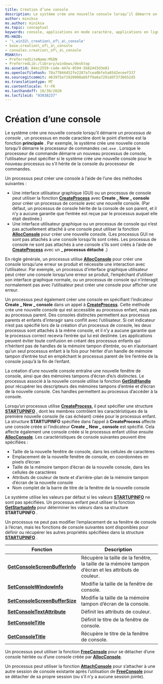 ```yaml
---
title: Création d’une console
description: Le système crée une nouvelle console lorsqu’il démarre un processus de console, un processus en mode caractère dont le point d’entrée est la fonction principale.
author: miniksa
ms.author: miniksa
ms.topic: conceptual
keywords: console, applications en mode caractère, applications en ligne de commande, applications de terminal, API console
MS-HAID:
- '\_win32\_creation\_of\_a\_console'
- base.creation\_of\_a\_console
- consoles.creation\_of\_a\_console
MSHAttr:
- PreferredSiteName:MSDN
- PreferredLib:/library/windows/desktop
ms.assetid: 84ec2559-cade-447e-8594-5b824d3d3e81
ms.openlocfilehash: 78a77044452fe2287a7cea0bfe5a6542eceef337
ms.sourcegitcommit: 463975e71920908a6bff9a6a7291ddf3736652d5
ms.translationtype: MT
ms.contentlocale: fr-FR
ms.lasthandoff: 10/30/2020
ms.locfileid: "93038237"
---
```

# <a name="creation-of-a-console"></a>Création d’une console

Le système crée une nouvelle console lorsqu’il démarre un *processus de console* , un processus en mode caractère dont le point d’entrée est la fonction **principale** . Par exemple, le système crée une nouvelle console lorsqu’il démarre le processeur de commandes `cmd.exe` . Lorsque le processeur de commande démarre un nouveau processus de console, l’utilisateur peut spécifier si le système crée une nouvelle console pour le nouveau processus ou s’il hérite de la console du processeur de commandes.

Un processus peut créer une console à l’aide de l’une des méthodes suivantes :

- Une interface utilisateur graphique (GUI) ou un processus de console peut utiliser la fonction [**CreateProcess**](https://msdn.microsoft.com/library/windows/desktop/ms682425) avec **Create \_ New \_ console** pour créer un processus de console avec une nouvelle console. (Par défaut, un processus de console hérite de la console de son parent, et il n’y a aucune garantie que l’entrée est reçue par le processus auquel elle était destinée.)
- Une interface utilisateur graphique ou un processus de console qui n’est pas actuellement attaché à une console peut utiliser la fonction [**AllocConsole**](allocconsole.md) pour créer une nouvelle console. (Les processus GUI ne sont pas attachés à une console lorsqu’ils sont créés. Les processus de console ne sont pas attachés à une console s’ils sont créés à l’aide de [**CreateProcess**](https://msdn.microsoft.com/library/windows/desktop/ms682425) avec un **\_ processus détaché** .)

En règle générale, un processus utilise [**AllocConsole**](allocconsole.md) pour créer une console lorsqu’une erreur se produit et nécessite une interaction avec l’utilisateur. Par exemple, un processus d’interface graphique utilisateur peut créer une console lorsqu’une erreur se produit, l’empêchant d’utiliser son interface graphique normale, ou un processus de console qui n’interagit normalement pas avec l’utilisateur peut créer une console pour afficher une erreur.

Un processus peut également créer une console en spécifiant l’indicateur **Create \_ New \_ console** dans un appel à [**CreateProcess**](https://msdn.microsoft.com/library/windows/desktop/ms682425). Cette méthode crée une nouvelle console qui est accessible au processus enfant, mais pas au processus parent. Des consoles distinctes permettent aux processus parents et enfants d’interagir sans conflit avec l’utilisateur. Si cet indicateur n’est pas spécifié lors de la création d’un processus de console, les deux processus sont attachés à la même console, et il n’y a aucune garantie que le processus correct recevra l’entrée qui lui est destinée. Les applications peuvent éviter toute confusion en créant des processus enfants qui n’héritent pas de handles de la mémoire tampon d’entrée, ou en n’autorisant qu’un seul processus enfant à la fois pour hériter d’un handle de mémoire tampon d’entrée tout en empêchant le processus parent de lire l’entrée de la console jusqu’à la fin de l’enfant.

La création d’une nouvelle console entraîne une nouvelle fenêtre de console, ainsi que des mémoires tampons d’écran d’e/s distinctes. Le processus associé à la nouvelle console utilise la fonction [**GetStdHandle**](getstdhandle.md) pour récupérer les descripteurs des mémoires tampons d’entrée et d’écran de la nouvelle console. Ces handles permettent au processus d’accéder à la console.

Lorsqu’un processus utilise [**CreateProcess**](https://msdn.microsoft.com/library/windows/desktop/ms682425), il peut spécifier une structure [**STARTUPINFO**](https://msdn.microsoft.com/library/windows/desktop/ms686331) , dont les membres contrôlent les caractéristiques de la première nouvelle console (le cas échéant) créée pour le processus enfant. La structure **STARTUPINFO** spécifiée dans l’appel à **CreateProcess** affecte une console créée si l’indicateur **Create \_ New \_ console** est spécifié. Cela affecte également une console créée si le processus enfant utilise ensuite [**AllocConsole**](allocconsole.md). Les caractéristiques de console suivantes peuvent être spécifiées :

- Taille de la nouvelle fenêtre de console, dans les cellules de caractères
- Emplacement de la nouvelle fenêtre de console, en coordonnées en pixels d’écran
- Taille de la mémoire tampon d’écran de la nouvelle console, dans les cellules de caractères
- Attributs de couleur de texte et d’arrière-plan de la mémoire tampon d’écran de la nouvelle console
- Nom complet de la barre de titre de la fenêtre de la nouvelle console

Le système utilise les valeurs par défaut si les valeurs [**STARTUPINFO**](https://msdn.microsoft.com/library/windows/desktop/ms686331) ne sont pas spécifiées. Un processus enfant peut utiliser la fonction [**GetStartupInfo**](https://msdn.microsoft.com/library/windows/desktop/ms683230) pour déterminer les valeurs dans sa structure **STARTUPINFO** .

Un processus ne peut pas modifier l’emplacement de sa fenêtre de console à l’écran, mais les fonctions de console suivantes sont disponibles pour définir ou récupérer les autres propriétés spécifiées dans la structure [**STARTUPINFO**](https://msdn.microsoft.com/library/windows/desktop/ms686331) .

| Fonction | Description |
|-|-|
| [**GetConsoleScreenBufferInfo**](getconsolescreenbufferinfo.md) | Récupère la taille de la fenêtre, la taille de la mémoire tampon d’écran et les attributs de couleur. |
| [**SetConsoleWindowInfo**](setconsolewindowinfo.md)  | Modifie la taille de la fenêtre de console.  |
| [**SetConsoleScreenBufferSize**](setconsolescreenbuffersize.md) | Modifie la taille de la mémoire tampon d’écran de la console. |
| [**SetConsoleTextAttribute**](setconsoletextattribute.md) | Définit les attributs de couleur.  |
| [**SetConsoleTitle**](setconsoletitle.md)  | Définit le titre de la fenêtre de console. |
| [**GetConsoleTitle**](getconsoletitle.md)  | Récupère le titre de la fenêtre de console.  |

Un processus peut utiliser la fonction [**FreeConsole**](freeconsole.md) pour se détacher d’une console héritée ou d’une console créée par [**AllocConsole**](allocconsole.md).

Un processus peut utiliser la fonction [**AttachConsole**](attachconsole.md) pour s’attacher à une autre session de console existante après l’utilisation de [**FreeConsole**](freeconsole.md) pour se détacher de sa propre session (ou s’il n’y a aucune session jointe).
